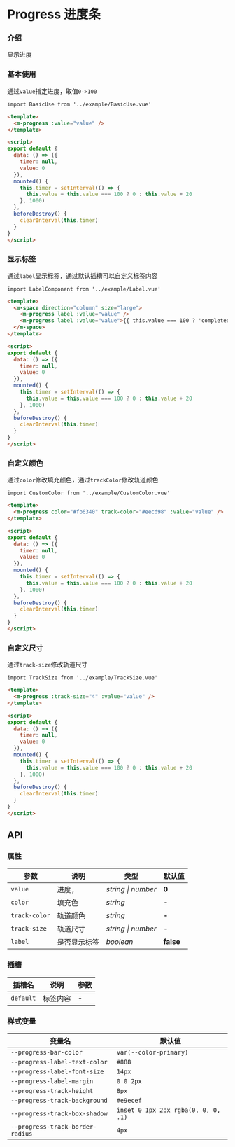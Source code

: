 # Progress 进度条

### 介绍

显示进度

### 基本使用

通过`value`指定进度，取值`0->100`

```vue
import BasicUse from '../example/BasicUse.vue'
```

```html
<template>
  <m-progress :value="value" />
</template>

<script>
export default {
  data: () => ({
    timer: null,
    value: 0
  }),
  mounted() {
    this.timer = setInterval(() => {
      this.value = this.value === 100 ? 0 : this.value + 20
    }, 1000)
  },
  beforeDestroy() {
    clearInterval(this.timer)
  }
}
</script>
```

### 显示标签

通过`label`显示标签，通过默认插槽可以自定义标签内容

```vue
import LabelComponent from '../example/Label.vue'
```

```html
<template>
  <m-space direction="column" size="large">
    <m-progress label :value="value" />
    <m-progress label :value="value">{{ this.value === 100 ? 'completed' : `${this.value}%` }}</m-progress>
  </m-space>
</template>

<script>
export default {
  data: () => ({
    timer: null,
    value: 0
  }),
  mounted() {
    this.timer = setInterval(() => {
      this.value = this.value === 100 ? 0 : this.value + 20
    }, 1000)
  },
  beforeDestroy() {
    clearInterval(this.timer)
  }
}
</script>
```

### 自定义颜色

通过`color`修改填充颜色，通过`trackColor`修改轨道颜色

```vue
import CustomColor from '../example/CustomColor.vue'
```

```html
<template>
  <m-progress color="#fb6340" track-color="#eecd98" :value="value" />
</template>

<script>
export default {
  data: () => ({
    timer: null,
    value: 0
  }),
  mounted() {
    this.timer = setInterval(() => {
      this.value = this.value === 100 ? 0 : this.value + 20
    }, 1000)
  },
  beforeDestroy() {
    clearInterval(this.timer)
  }
}
</script>
```

### 自定义尺寸

通过`track-size`修改轨道尺寸

```vue
import TrackSize from '../example/TrackSize.vue'
```

```html
<template>
  <m-progress :track-size="4" :value="value" />
</template>

<script>
export default {
  data: () => ({
    timer: null,
    value: 0
  }),
  mounted() {
    this.timer = setInterval(() => {
      this.value = this.value === 100 ? 0 : this.value + 20
    }, 1000)
  },
  beforeDestroy() {
    clearInterval(this.timer)
  }
}
</script>
```

## API

### 属性

| 参数 | 说明 | 类型 | 默认值 | 
| --- | --- | --- | --- | 
| `value` | 进度，| _string \| number_ | **0** |
| `color` | 填充色 | _string_ | **-** |
| `track-color` | 轨道颜色 | _string_ | **-** |
| `track-size` | 轨道尺寸 | _string \| number_ | **-** |
| `label` | 是否显示标签 | _boolean_ | **false** |

### 插槽

| 插槽名 | 说明 | 参数 |
| --- | --- | --- |
| `default` | 标签内容 | **-** |

### 样式变量

| 变量名 | 默认值 |
| --- | --- |
| `--progress-bar-color` | `var(--color-primary)` |
| `--progress-label-text-color` | `#888` |
| `--progress-label-font-size` | `14px` |
| `--progress-label-margin` | `0 0 2px` |
| `--progress-track-height` | `8px` |
| `--progress-track-background` | `#e9ecef` |
| `--progress-track-box-shadow` | `inset 0 1px 2px rgba(0, 0, 0, .1)` |
| `--progress-track-border-radius` | `4px` |